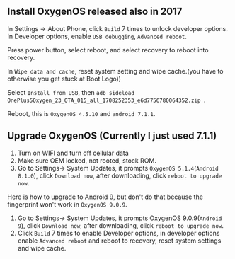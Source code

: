 ## Install OxygenOS released also in 2017

In Settings -> About Phone, click `Build` 7 times to unlock developer options. In Developer options, enable `USB debugging`, `Advanced reboot`.

Press power button, select reboot, and select recovery to reboot into recovery.

In `Wipe data and cache`, reset system setting and wipe cache.(you have to otherwise you get stuck at Boot Logo))

Select `Install from USB`, then `adb sideload OnePlus5Oxygen_23_OTA_015_all_1708252353_e6d7756780064352.zip `.

Reboot, this is `OxygenOS 4.5.10` and `android 7.1.1`.

## Upgrade OxygenOS (Currently I just used 7.1.1)

1. Turn on WIFI and turn off cellular data
2. Make sure OEM locked, not rooted, stock ROM.
3. Go to Settings-> System Updates, it prompts `OxygenOS 5.1.4`(`Android 8.1.0`), click `Download now`, after downloading, click `reboot to upgrade now`.


Here is how to upgrade to Android 9, but don't do that because the fingerprint won't work in `OxygenOS 9.0.9`.

1. Go to Settings-> System Updates, it prompts OxygenOS 9.0.9(`Android 9`), click `Download now`, after downloading, click `reboot to upgrade now`.
2. Click `Build` 7 times to enable Developer options, in developer options enable `Advanced reboot` and reboot to recovery, reset system settings and wipe cache.
